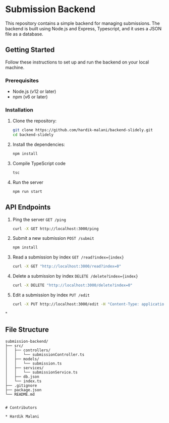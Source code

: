 # Submission Backend

This repository contains a simple backend for managing submissions. The backend is built using Node.js and Express, Typescript, and it uses a JSON file as a database.

## Getting Started

Follow these instructions to set up and run the backend on your local machine.

### Prerequisites

- Node.js (v12 or later)
- npm (v6 or later)

### Installation

1. Clone the repository:
   ```bash
   git clone https://github.com/hardik-malani/backend-slidely.git
   cd backend-slidely

2. Install the dependencies:
   ```bash
   npm install

3. Compile TypeScript code
   ```bash
   tsc

4. Run the server
   ```bash
   npm run start


## API Endpoints

1. Ping the server
   `GET /ping`
   ```bash
   curl -X GET http://localhost:3000/ping


2. Submit a new submission
   `POST /submit`
   ```bash
   npm install

3. Read a submission by index
   `GET /read?index={index}`
   ```bash
   curl -X GET "http://localhost:3000/read?index=0"

4. Delete a submission by index
   `DELETE /delete?index={index}`
   ```bash
   curl -X DELETE "http://localhost:3000/delete?index=0"

5. Edit a submission by index
   `PUT /edit`
   ```bash
   curl -X PUT http://localhost:3000/edit -H "Content-Type: application/json" -d "{\"index\":0, \"name\":\"Jane          Doe\",\"email\":\"janedoe@gmail.com\",\"phone\":\"1234567890\",\"github_link\":\"https://github.com/jane_doe/my_slidely_task/\",\"stopwatch_time\":\"00:02:30\"}"
"


## File Structure

```plaintext
submission-backend/
├── src/
│   ├── controllers/
│   │   └── submissionController.ts
│   ├── models/
│   │   └── submission.ts
│   ├── services/
│   │   └── submissionService.ts
│   ├── db.json
│   └── index.ts
├── .gitignore
├── package.json
└── README.md


# Contributors

* Hardik Malani
